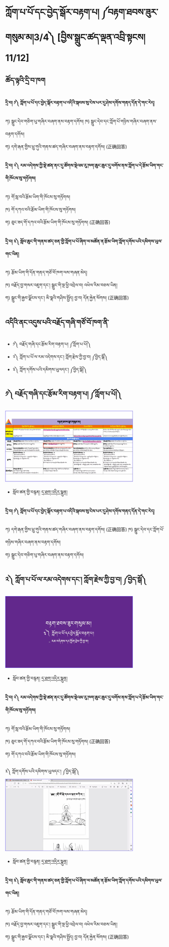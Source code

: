 # ཀློག་པ་པོ་དང་བྱེད་སྒོར་བརྟག་པ། ༼བརྟག་ཐབས་ཟུར་གསུམ་མ།3/4༽ [བྱིས་སྒྲུང་ཚད་ལྡན་འབྲི་སྟངས། 11/12]
## ཚོད་ལྟའི་དྲི་བ་ཁག #### 
#### དྲི་བ། ༡༽ ཀློག་པ་པོ་དང་བྱེད་སྒོར་བརྟག་པ་འདིའི་སྐབས་སུ་ངེས་པར་དུ་ཤེས་དགོས་གནད་དོན་དེ་གང་རེད།
ཀ) སྒྲུང་དེབ་གཅིག་པུ་གཞིར་བཞག་ནས་བརྟག་དགོས།
ཁ) སྒྲུང་དེབ་དང་ཀློག་པོ་གཉིས་གཞིར་བཞག་ནས་བརྟག་དགོས།      
ག) དགེ་རྒན་གྱིས་ཕྲུ་གུའི་གནས་ཚད་གཞིར་བཞག་ནས་བརྟག་དགོས། (正确回答)

#### དྲི་བ། ༢༽ རམ་འདེགས་ཀྱི་སྡེ་ཚན་ནང་དུ་ཚོགས་སྡེའམ་རུ་ཁག་ཆུང་ཆུང་དུ་བགོས་ནས་ཀློག་པ་དེ་རྩོམ་ཡིག་གང་གི་ཁོངས་སུ་གཏོགས།
ཀ) གོ་སླ་བའི་རྩོམ་ཡིག་གི་ཁོངས་སུ་གཏོགས།       
ཁ) གོ་དཀའ་བའི་རྩོམ་ཡིག་གི་ཁོངས་སུ་གཏོགས།           
ག) ཅུང་ཟད་གོ་དཀའ་བའི་རྩོམ་ཡིག་གི་ཁོངས་སུ་གཏོགས། (正确回答)

#### དྲི་བ། ༣༽ སློབ་ཆུང་གི་གནས་ཚད་ཅན་གྱི་ཀློག་པ་པོ་ཞིག་ལ་མཚོན་ན་རྩོམ་ཡིག་ཀློག་དགོས་པའི་དམིགས་ཡུལ་གང་ཡིན།
ཀ) རྩོམ་ཡིག་གི་དོན་གནད་གཙོ་བོ་ཁག་ལས་གཞན་མེད།          
ཁ) བརྗོད་བྱ་གསར་འཇུག་དང་། སྒྲུང་གི་སྔ་ཕྱི་འབྲེལ་བ། འཕེལ་རིམ་བཅས་ཡིན།            
ག) སྒྲུང་གི་རྒྱབ་ལྗོངས་དང་། མི་སྣའི་གཤིས་སྤྱོད། བྱ་བ། དོན་རྐྱེན་སོགས། (正确回答)


## འདིའི་ནང་འདུས་པའི་བརྗོད་གཞི་གཙོ་བོ་ཁག་ནི་ 

- ༡༽ བརྗོད་གཞི་དང་རྩོམ་རིག་བརྟག་པ། ༼ཀློག་པ་པོ།༽
- ༢༽ ཀློག་པ་པོ་ལ་རམ་འདེགས་དང་། ཀློག་རྗེས་ཀྱི་བྱ་བ། ༼བྱེད་སྒོ༽
- ༣༽ ཀློག་དགོས་པའི་དམིགས་ཡུལདང་། ༼བྱེད་སྒོ།༽



## ༡༽ བརྗོད་གཞི་དང་རྩོམ་རིག་བརྟག་པ། ༼ཀློག་པ་པོ།༽
<img src="https://github.com/buda-base/budax/blob/master/howtoguides/CSW11/images/001.jpg" width="80%" height="80%">

- སློབ་ཚན་གྱི་བརྙན། [དྲ་ཐག་འདིར་སྣུན།](https://drive.google.com/file/d/1NKZXBWMVWHnodVPCs38HO7sy_gJ29P1G/view?usp=share_link)

#### དྲི་བ། ༡༽ ཀློག་པ་པོ་དང་བྱེད་སྒོར་བརྟག་པ་འདིའི་སྐབས་སུ་ངེས་པར་དུ་ཤེས་དགོས་གནད་དོན་དེ་གང་རེད།
ཀ) དགེ་རྒན་གྱིས་ཕྲུ་གུའི་གནས་ཚད་གཞིར་བཞག་ནས་བརྟག་དགོས། (正确回答)
ཁ) སྒྲུང་དེབ་དང་ཀློག་པོ་གཉིས་གཞིར་བཞག་ནས་བརྟག་དགོས།      
ག) སྒྲུང་དེབ་གཅིག་པུ་གཞིར་བཞག་ནས་བརྟག་དགོས།

## ༢༽ ཀློག་པ་པོ་ལ་རམ་འདེགས་དང་། ཀློག་རྗེས་ཀྱི་བྱ་བ། ༼བྱེད་སྒོ༽
<img src="https://github.com/buda-base/budax/blob/master/howtoguides/CSW11/images/002.jpg" width="80%" height="80%">

- སློབ་ཚན་གྱི་བརྙན། [དྲ་ཐག་འདིར་སྣུན།](https://drive.google.com/file/d/1pa6OFyYflu9aBi1RmzAAaUfWbM93KX83/view?usp=share_link)

#### དྲི་བ། ༢༽ རམ་འདེགས་ཀྱི་སྡེ་ཚན་ནང་དུ་ཚོགས་སྡེའམ་རུ་ཁག་ཆུང་ཆུང་དུ་བགོས་ནས་ཀློག་པ་དེ་རྩོམ་ཡིག་གང་གི་ཁོངས་སུ་གཏོགས།
ཀ) གོ་སླ་བའི་རྩོམ་ཡིག་གི་ཁོངས་སུ་གཏོགས།       
ཁ) ཅུང་ཟད་གོ་དཀའ་བའི་རྩོམ་ཡིག་གི་ཁོངས་སུ་གཏོགས། (正确回答)           
ག) གོ་དཀའ་བའི་རྩོམ་ཡིག་གི་ཁོངས་སུ་གཏོགས།


༣༽ ཀློག་དགོས་པའི་དམིགས་ཡུལདང་། ༼བྱེད་སྒོ།༽
<img src="https://github.com/buda-base/budax/blob/master/howtoguides/CSW11/images/003.jpg" width="80%" height="80%">

- སློབ་ཚན་གྱི་བརྙན། [དྲ་ཐག་འདིར་སྣུན།](https://drive.google.com/file/d/1odqXWUR5-c2HO6hppYaHEF9bt5m5kWej/view?usp=share_link)

#### དྲི་བ། ༣༽ སློབ་ཆུང་གི་གནས་ཚད་ཅན་གྱི་ཀློག་པ་པོ་ཞིག་ལ་མཚོན་ན་རྩོམ་ཡིག་ཀློག་དགོས་པའི་དམིགས་ཡུལ་གང་ཡིན།
ཀ) རྩོམ་ཡིག་གི་དོན་གནད་གཙོ་བོ་ཁག་ལས་གཞན་མེད།          
ཁ) བརྗོད་བྱ་གསར་འཇུག་དང་། སྒྲུང་གི་སྔ་ཕྱི་འབྲེལ་བ། འཕེལ་རིམ་བཅས་ཡིན།            
ག) སྒྲུང་གི་རྒྱབ་ལྗོངས་དང་། མི་སྣའི་གཤིས་སྤྱོད། བྱ་བ། དོན་རྐྱེན་སོགས། (正确回答)



